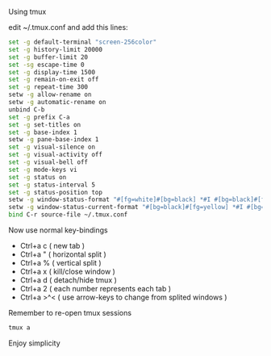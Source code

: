 Using tmux

edit ~/.tmux.conf and add this lines: 
```sh
set -g default-terminal "screen-256color"
set -g history-limit 20000
set -g buffer-limit 20
set -sg escape-time 0
set -g display-time 1500
set -g remain-on-exit off
set -g repeat-time 300
setw -g allow-rename on
setw -g automatic-rename on
unbind C-b
set -g prefix C-a
set -g set-titles on
set -g base-index 1 
setw -g pane-base-index 1
set -g visual-silence on
set -g visual-activity off
set -g visual-bell off
set -g mode-keys vi 
set -g status on
set -g status-interval 5
set -g status-position top
setw -g window-status-format "#[fg=white]#[bg=black] *#I #[bg=black]#[fg=lightgreen] #W "
setw -g window-status-current-format "#[bg=black]#[fg=yellow] *#I #[bg=black]#[fg=cyan] [#W] "
bind C-r source-file ~/.tmux.conf
```

Now use normal key-bindings

- Ctrl+a c ( new tab )
- Ctrl+a " ( horizontal split )
- Ctrl+a % ( vertical split )
- Ctrl+a x ( kill/close window )
- Ctrl+a d ( detach/hide tmux )
- Ctrl+a 2 ( each number represents each tab )
- Ctrl+a >^< ( use arrow-keys to change from splited windows )

Remember to re-open tmux sessions

```bash 
tmux a 
```

Enjoy simplicity 

